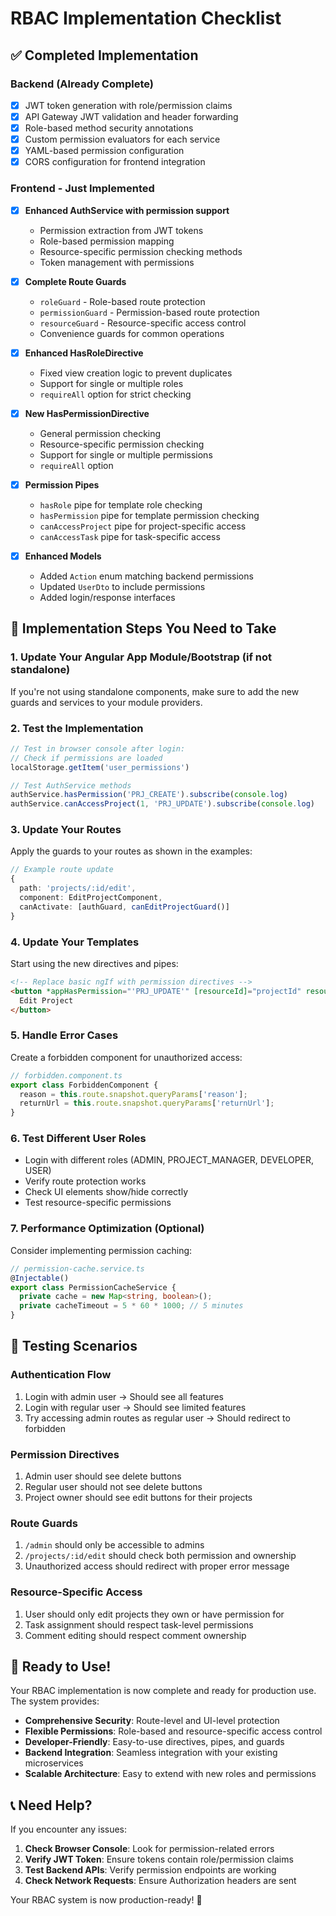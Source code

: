 # RBAC Implementation Checklist

## ✅ Completed Implementation

### Backend (Already Complete)
- [x] JWT token generation with role/permission claims
- [x] API Gateway JWT validation and header forwarding  
- [x] Role-based method security annotations
- [x] Custom permission evaluators for each service
- [x] YAML-based permission configuration
- [x] CORS configuration for frontend integration

### Frontend - Just Implemented
- [x] **Enhanced AuthService with permission support**
  - Permission extraction from JWT tokens
  - Role-based permission mapping
  - Resource-specific permission checking methods
  - Token management with permissions
  
- [x] **Complete Route Guards**
  - `roleGuard` - Role-based route protection
  - `permissionGuard` - Permission-based route protection  
  - `resourceGuard` - Resource-specific access control
  - Convenience guards for common operations
  
- [x] **Enhanced HasRoleDirective**
  - Fixed view creation logic to prevent duplicates
  - Support for single or multiple roles
  - `requireAll` option for strict checking
  
- [x] **New HasPermissionDirective**
  - General permission checking
  - Resource-specific permission checking
  - Support for single or multiple permissions
  - `requireAll` option
  
- [x] **Permission Pipes**
  - `hasRole` pipe for template role checking
  - `hasPermission` pipe for template permission checking
  - `canAccessProject` pipe for project-specific access
  - `canAccessTask` pipe for task-specific access
  
- [x] **Enhanced Models**
  - Added `Action` enum matching backend permissions
  - Updated `UserDto` to include permissions
  - Added login/response interfaces

## 🔄 Implementation Steps You Need to Take

### 1. Update Your Angular App Module/Bootstrap (if not standalone)
If you're not using standalone components, make sure to add the new guards and services to your module providers.

### 2. Test the Implementation
```typescript
// Test in browser console after login:
// Check if permissions are loaded
localStorage.getItem('user_permissions')

// Test AuthService methods
authService.hasPermission('PRJ_CREATE').subscribe(console.log)
authService.canAccessProject(1, 'PRJ_UPDATE').subscribe(console.log)
```

### 3. Update Your Routes
Apply the guards to your routes as shown in the examples:
```typescript
// Example route update
{
  path: 'projects/:id/edit',
  component: EditProjectComponent,
  canActivate: [authGuard, canEditProjectGuard()]
}
```

### 4. Update Your Templates
Start using the new directives and pipes:
```html
<!-- Replace basic ngIf with permission directives -->
<button *appHasPermission="'PRJ_UPDATE'" [resourceId]="projectId" resourceType="project">
  Edit Project
</button>
```

### 5. Handle Error Cases
Create a forbidden component for unauthorized access:
```typescript
// forbidden.component.ts
export class ForbiddenComponent {
  reason = this.route.snapshot.queryParams['reason'];
  returnUrl = this.route.snapshot.queryParams['returnUrl'];
}
```

### 6. Test Different User Roles
- Login with different roles (ADMIN, PROJECT_MANAGER, DEVELOPER, USER)
- Verify route protection works
- Check UI elements show/hide correctly
- Test resource-specific permissions

### 7. Performance Optimization (Optional)
Consider implementing permission caching:
```typescript
// permission-cache.service.ts
@Injectable()
export class PermissionCacheService {
  private cache = new Map<string, boolean>();
  private cacheTimeout = 5 * 60 * 1000; // 5 minutes
}
```

## 🧪 Testing Scenarios

### Authentication Flow
1. Login with admin user → Should see all features
2. Login with regular user → Should see limited features  
3. Try accessing admin routes as regular user → Should redirect to forbidden

### Permission Directives
1. Admin user should see delete buttons
2. Regular user should not see delete buttons
3. Project owner should see edit buttons for their projects

### Route Guards
1. `/admin` should only be accessible to admins
2. `/projects/:id/edit` should check both permission and ownership
3. Unauthorized access should redirect with proper error message

### Resource-Specific Access
1. User should only edit projects they own or have permission for
2. Task assignment should respect task-level permissions
3. Comment editing should respect comment ownership

## 🚀 Ready to Use!

Your RBAC implementation is now complete and ready for production use. The system provides:

- **Comprehensive Security**: Route-level and UI-level protection
- **Flexible Permissions**: Role-based and resource-specific access control  
- **Developer-Friendly**: Easy-to-use directives, pipes, and guards
- **Backend Integration**: Seamless integration with your existing microservices
- **Scalable Architecture**: Easy to extend with new roles and permissions

## 📞 Need Help?

If you encounter any issues:

1. **Check Browser Console**: Look for permission-related errors
2. **Verify JWT Token**: Ensure tokens contain role/permission claims
3. **Test Backend APIs**: Verify permission endpoints are working
4. **Check Network Requests**: Ensure Authorization headers are sent

Your RBAC system is now production-ready! 🎉
